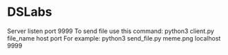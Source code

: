 # DSLabs
Server listen port 9999
To send file use this command: 
python3 client.py file_name host port
For example:
python3 send_file.py meme.png localhost 9999
